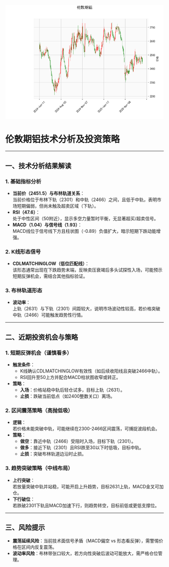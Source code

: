 ![图](Alum.png)



# 伦敦期铝技术分析及投资策略

---

## 一、技术分析结果解读

### 1. **基础指标分析**
- **当前价（2451.5）与布林轨道关系**：  
  当前价格位于布林下轨（2301）和中轨（2466）之间，且低于中轨，表明市场短期偏弱，但尚未触及超卖区域（下轨）。
- **RSI（47.6）**：  
  处于中性区间（50附近），显示多空力量暂时平衡，无显著超买/超卖信号。
- **MACD（1.04）与信号线（1.93）**：  
  MACD线位于信号线下方且柱状图（-0.89）负值扩大，暗示短期下跌动能增强。

### 2. **K线形态信号**
- **CDLMATCHINGLOW（低位匹配线）**：  
  该形态通常出现在下跌趋势末端，反映卖压衰竭后多头试探性入场，可能预示短期反弹机会，需结合其他指标验证。

### 3. **布林轨道形态**
- **波动率**：  
  上轨（2631）与下轨（2301）间距较大，说明市场波动性较高，若价格突破中轨（2466）可能触发趋势性行情。

---

## 二、近期投资机会与策略

### 1. **短期反弹机会（谨慎看多）**
- **触发条件**：  
  - K线确认CDLMATCHINGLOW有效性（如后续收阳线且突破2466中轨）。  
  - RSI回升至50上方并配合MACD柱状图收窄或转正。
- **策略**：  
  - **入场**：价格站稳中轨后轻仓试多，目标上轨（2631）。  
  - **止损**：跌破当前低点（如2400整数关口）离场。

### 2. **区间震荡策略（高抛低吸）**
- **逻辑**：  
  若价格未能突破中轨，可能继续在2300-2466区间震荡，可捕捉波段机会。
- **策略**：  
  - **做空**：靠近中轨（2466）受阻时入场，目标下轨（2301）。  
  - **做多**：接近下轨（2301）且RSI跌至30以下时低吸，目标中轨。  
  - **止损**：突破布林轨道边沿时止损。

### 3. **趋势突破策略（中线布局）**
- **上行突破**：  
  若放量突破中轨并站稳，可能开启上升趋势，目标2631上轨，MACD金叉可加仓。  
- **下行破位**：  
  若跌破2301下轨且MACD加速下行，则趋势转空，目标前低或更低支撑位。

---

## 三、风险提示
- **震荡延续风险**：当前技术面信号矛盾（MACD偏空 vs 形态看反弹），需警惕价格在区间内反复震荡。  
- **波动率风险**：布林带张口较大，若方向性突破后波动可能放大，需严格仓位管理。